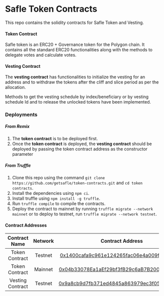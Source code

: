 # **Safle Token Contracts**

This repo contains the solidity contracts for Safle Token and Vesting.

#### **Token Contract**
Safle token is an ERC20 + Governance token for the Polygon chain. It contains all the standard ERC20 functionalities along with the methods to delegate votes and calculate votes.

#### **Vesting Contract**
The **vesting contract** has functionalities to initialize the vesting for an address and to withdraw the tokens after the cliff and slice period as per the allocation.

Methods to get the vesting schedule by index/beneficiary or by vesting schedule Id and to release the unlocked tokens have been implemented.

### **Deployments**

##### **From Remix**

1. The **token contract** is to be deployed first.
2. Once the **token contract** is deployed, the **vesting contract** should be deployed by passing the token contract address as the constructor parameter

##### **From Truffle**

1. Clone this repo using the command `git clone https://github.com/getsafle/token-contracts.git` and `cd token contracts`.
2. Install the dependencies using `npm ci`.
3. Install truffle using `npm install -g truffle`.
4. Run `truffle compile` to compile the contracts.
5. Deploy the contract to mainnet by running `truffle migrate --network mainnet` or to deploy to testnet, run `truffle migrate --network testnet`.

#### **Contract Addresses**

| Contract Name         | Network       | Contract Address                           |
|:---------------------:|:-------------:|:------------------------------------------:|
| Token Contract        | Testnet       | [0x1400cafa9c961e124265fac06e4a009fc7d93a3d](https://mumbai.polygonscan.com/tx/0x63699109406a619255cff029758db510f20a9fa9b9a190acc5546d75596998d0) |
| Token Contract        | Mainnet       | [0x04b33078Ea1aEf29bf3fB29c6aB7B200C58ea126](https://polygonscan.com/address/0x04b33078ea1aef29bf3fb29c6ab7b200c58ea126) |
| Vesting Contract      | Testnet       | [0x9a8cb9d7fb371ed4845a863979ec3f0578deb726](https://mumbai.polygonscan.com/tx/0xac22d4e9fdb0d8fc5b451356fc7c582cfb97a7f9aa0f1d33c7d0b3ddbf0e4c83) |